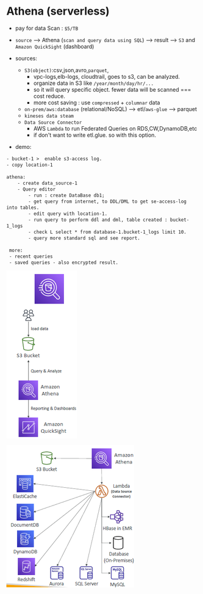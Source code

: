 # Athena (serverless)

- pay for data Scan : `$5/TB`

- `source` --> Athena (`scan and query data using SQL`) --> result --> `S3` and `Amazon QuickSight` (dashboard)
- sources:
  - `S3(object)`:csv,json,avro,`parquet`, 
    - vpc-logs,elb-logs, cloudtrail, goes to s3, can be analyzed.
    - organize data in S3 like `/year/month/day/hr/...`
    - so it will query specific object. fewer data will be scanned === cost reduce.
    - more cost saving : use `compressed` + `columnar` data
  - `on-prem/aws:database` (relational/NoSQL) --> etl/`aws-glue` --> parquet
  - `kineses data steam`
  - `Data Source Connector`
    - AWS `Lambda` to run Federated Queries on RDS,CW,DynamoDB,etc
    - if don't want to write etl.glue. so with this option.

- demo:
```
- bucket-1 >  enable s3-access log.
- copy location-1

athena:
    - create data_source-1
    - Query editor
        - run : create DataBase db1;
        - get query from internet, to DDL/DML to get se-access-log into tables.
        - edit query with location-1.
        - run query to perform ddl and dml, table created : bucket-1_logs
        - check L select * from database-1.bucket-1_logs limit 10.
        - query more standard sql and see report.

 more:
 - recent queries
 - saved queries - also encrypted result.   
```

![img.png](../99_img/moreSrv/athena/img.png)

![img_1.png](../99_img/moreSrv/athena/img_1.png)
